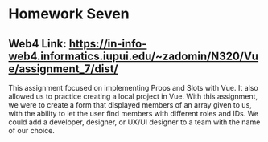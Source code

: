 # Homework Seven

## Web4 Link: https://in-info-web4.informatics.iupui.edu/~zadomin/N320/Vue/assignment_7/dist/

This assignment focused on implementing Props and Slots with Vue. It also allowed us to practice creating a local project in Vue. With this assignment, we were to create a form that displayed members of an array given to us, with the ability to let the user find members with different roles and IDs. We could add a developer, designer, or UX/UI designer to a team with the name of our choice.
